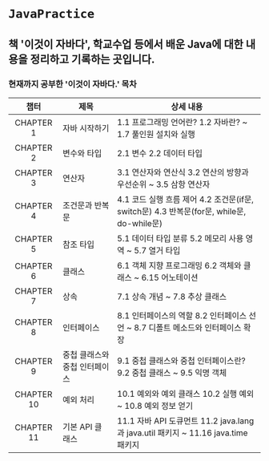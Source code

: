 # `JavaPractice`
## 책 '이것이 자바다', 학교수업 등에서 배운 Java에 대한 내용을 정리하고 기록하는 곳입니다.

### 현재까지 공부한 '이것이 자바다.' 목차

| 챕터 | 제목 | 상세 내용 |
|:---:|---|---|
| CHAPTER 1 | 자바 시작하기 | 1.1 프로그래밍 언어란? 1.2 자바란? ~ 1.7 풀인원 설치와 실행 |
| CHAPTER 2 | 변수와 타입 | 2.1 변수 2.2 데이터 타입 |
| CHAPTER 3 | 연산자 | 3.1 연산자와 연산식 3.2 연산의 방향과 우선순위 ~ 3.5 삼항 연산자 |
| CHAPTER 4 | 조건문과 반복문  | 4.1 코드 실행 흐름 제어 4.2 조건문(if문, switch문) 4.3 반복문(for문, while문, do-while문) |
| CHAPTER 5 | 참조 타입 | 5.1 데이터 타입 분류 5.2 메모리 사용 영역 ~ 5.7 열거 타입 |
| CHAPTER 6 | 클래스 | 6.1 객체 지향 프로그래밍 6.2 객체와 클래스 ~ 6.15 어노테이션 |
| CHAPTER 7 | 상속 | 7.1 상속 개념 ~ 7.8 추상 클래스 |
| CHAPTER 8 | 인터페이스 | 8.1 인터페이스의 역할 8.2 인터페이스 선언 ~ 8.7 디폴트 메소드와 인터페이스 확장 |
| CHAPTER 9 | 중첩 클래스와 중첩 인터페이스  | 9.1 중첩 클래스와 중첩 인터페이스란? 9.2 중첩 클래스 ~ 9.5 익명 객체 |
| CHAPTER 10 | 예외 처리 | 10.1 예외와 예외 클래스 10.2 실행 예외 ~ 10.8 예외 정보 얻기  |
| CHAPTER 11 | 기본 API 클래스 | 11.1 자바 API 도큐먼트 11.2 java.lang과 java.util 패키지 ~ 11.16 java.time 패키지  |
